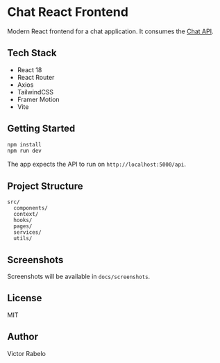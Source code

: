 # Chat React Frontend

Modern React frontend for a chat application. It consumes the [Chat API](https://github.com/VictorRabelo/chat-api-dotnet.git).

## Tech Stack

- React 18
- React Router
- Axios
- TailwindCSS
- Framer Motion
- Vite

## Getting Started

```bash
npm install
npm run dev
```

The app expects the API to run on `http://localhost:5000/api`.

## Project Structure

```
src/
  components/
  context/
  hooks/
  pages/
  services/
  utils/
```

## Screenshots

Screenshots will be available in `docs/screenshots`.

## License

MIT

## Author

Victor Rabelo
